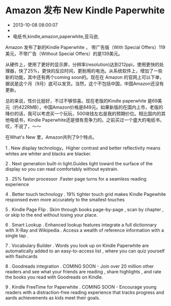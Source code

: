 # Amazon 发布 New Kindle Paperwhite
- 2013-10-08 08:00:07
- 
- 电纸书,kindle,amazon,paperwhite,亚马逊,

<p>Amazon 发布了新的Kindle Paperwhite ， 带广告版（With Special Offers）119美元，不带广告（Without Special Offers）的是139美元。</p>
<p>从硬件上，使用了更好的显示屏，分辨率(resolution)达到212ppi，使用更快的处理器，快了25%，更快的反应时间，更耐用的电池。从系统软件上，增加了一些新的功能，其中还有两个coming soon的。现在在 Amazon 的官网上可以下单，据说是这个月（9月）底可以发货。当然，这个不包括中国，中国Amazon还没有更新。</p><p>总的来说，性价比挺好，不过不够惊喜。现在老版的Kindle paperwhite 是69美元（约422RMB），中国Amazon价格是849元。如果新版的在国内上市，老版的降价的话，我可以考虑买一个玩玩，500块钱左右是我的预期价位。相比国内的其他电纸书，Kindle Paperwhite还是很有竞争力的。之前买过一个盛大的电纸书，哎，不说了，～～</p>
<p>在What's New 里，Amazon共列了9个特点。</p><p>1 . New display technology。Higher contrast and better reflectivity means whites are whiter and blacks are blacker.</p><p>2 . Next generation built-in light.Guides light toward the surface of the display so you can read comfortably without eystrain.</p><p>3 . 25% faster processor .Faster page turns for a seamless reading experience</p><p>4 . Better touch technology . 19% tighter touch grid makes Kindle Pagewhite responsed even more accurately to the smallest touches</p><p>5 . Kindle Page Flip . Skim through books page-by-page , scan by chapter , or skip to the end without losing your place.</p><p>6 . Smart Lookup . Enhanced lookup features integrate a full dictionnary with X-Ray and Wikipedia . Access a wealth of reference information with a single tap .</p><p>7 . Vocabulary Builder . Words you look up on Kindle Paperwhite are automatically added to an easy-to-access list , where you can quiz yourself with flashcards</p><p>8 . Goodreads integration . COMING SOON - Join over 20 million other readers and see what your friends are reading , share highlights , and rate the books you read with Goodreads on Kindle.</p><p>9 . Kindle FreeTime for Paperwhite . COMING SOON - Encourage young readers with a distraction-free reading experience that tracks progress and aards achievements as kids meet their goals.</p>